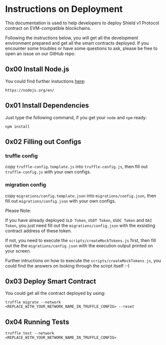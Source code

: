 # Instructions on Deployment

This documentation is used to help developers to deploy Shield v1 Protocol contract on EVM-compatible blockchains.

Following the instructions below, you will get all the development environment prepared and get all the smart contracts deployed. If you encounter some troubles or have some questions to ask, please be free to open an issue on our GitHub repo.

## 0x00 Install Node.js

You could find further instuctions [here](https://nodejs.org/en/):
```
https://nodejs.org/en/
```

## 0x01 Install Dependencies

Just type the following command, if you get your `node` and `npm` ready:

```
npm install
```

## 0x02 Filling out Configs

### truffle config

copy `truffle-config.template.js` into `truffle-config.js`, then fill out `truffle-config.js` with your own configs.

### migration config

copy `migrations/config.template.json` into `migrations/config.json`, then fill out `migrations/config.json` with your own configs.

Please Note:

If you have already deployed `SLD Token`, `USDT Token`, `USDC Token` and `DAI Token`, you just need fill out the `migrations/config.json` with the exsisting contract address of these token.

If not, you need to execute the `scripts/createMockTokens.js` first, then fill out the the `migrations/config.json` with the execution output printed on your screen.

Further intructions on how to execute the `scripts/createMockTokens.js`, you could find the answers on looking through the scirpt itself :-)

## 0x03 Deploy Smart Contract

You could get all the contract deployed by using:

```
truffle migrate --network <REPLACE_WITH_YOUR_NETWORK_NAME_IN_TRUFFLE_CONFIG> --reset
```

## 0x04 Running Tests

```
truffle test --network <REPLACE_WITH_YOUR_NETWORK_NAME_IN_TRUFFLE_CONFIG>
```